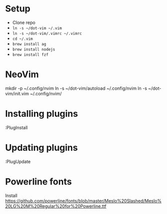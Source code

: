 # Setup
 - Clone repo
 - `ln -s ~/dot-vim ~/.vim`
 - `ln -s ~/dot-vim/.vimrc ~/.vimrc`
 - `cd ~/.vim`
 - `brew install ag`
 - `brew install nodejs`
 - `brew install fzf`

 # NeoVim
 mkdir -p ~/.config/nvim
 ln -s ~/dot-vim/autoload ~/.config/nvim
 ln -s ~/dot-vim/init.vim ~/.config/nvim/

# Installing plugins
:PlugInstall

# Updating plugins
:PlugUpdate

# Powerline fonts
Install https://github.com/powerline/fonts/blob/master/Meslo%20Slashed/Meslo%20LG%20M%20Regular%20for%20Powerline.ttf
